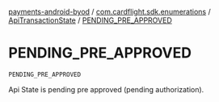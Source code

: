 [payments-android-byod](../../index.md) / [com.cardflight.sdk.enumerations](../index.md) / [ApiTransactionState](index.md) / [PENDING_PRE_APPROVED](./-p-e-n-d-i-n-g_-p-r-e_-a-p-p-r-o-v-e-d.md)

# PENDING_PRE_APPROVED

`PENDING_PRE_APPROVED`

Api State is pending pre approved (pending authorization).

